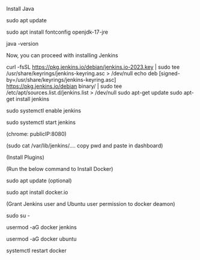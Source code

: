 
Install Java

sudo apt update

sudo apt install fontconfig openjdk-17-jre

java -version

Now, you can proceed with installing Jenkins

curl -fsSL https://pkg.jenkins.io/debian/jenkins.io-2023.key | sudo tee \
  /usr/share/keyrings/jenkins-keyring.asc > /dev/null
echo deb [signed-by=/usr/share/keyrings/jenkins-keyring.asc] \
  https://pkg.jenkins.io/debian binary/ | sudo tee \
  /etc/apt/sources.list.d/jenkins.list > /dev/null
sudo apt-get update
sudo apt-get install jenkins

sudo systemctl enable jenkins

sudo systemctl start jenkins

(chrome: publicIP:8080)

(sudo cat /var/lib/jenkins/.... copy pwd and paste in dashboard)

(Install Plugins)

(Run the below command to Install Docker)

sudo apt update (optional)

sudo apt install docker.io
 
(Grant Jenkins user and Ubuntu user permission to docker deamon)

sudo su - 

usermod -aG docker jenkins

usermod -aG docker ubuntu

systemctl restart docker
